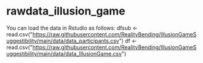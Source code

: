 # rawdata_illusion_game
You can load the data in Rstudio as follows:
dfsub <- read.csv("https://raw.githubusercontent.com/RealityBending/IllusionGameSuggestibility/main/data/data_participants.csv")
df <- read.csv("https://raw.githubusercontent.com/RealityBending/IllusionGameSuggestibility/main/data/data_IllusionGame.csv")
